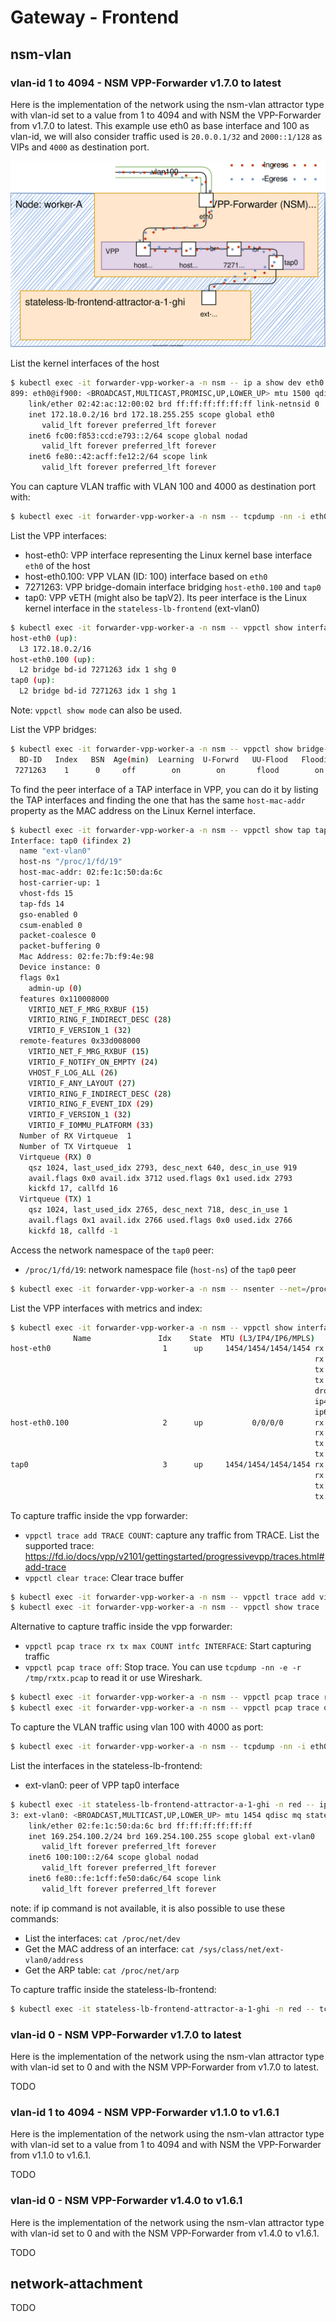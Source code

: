 # Gateway - Frontend

## nsm-vlan 

### vlan-id 1 to 4094 - NSM VPP-Forwarder v1.7.0 to latest 

Here is the implementation of the network using the nsm-vlan attractor type with vlan-id set to a value from 1 to 4094 and with NSM the VPP-Forwarder from v1.7.0 to latest. This example use eth0 as base interface and 100 as vlan-id, we will also consider traffic used is `20.0.0.1/32` and `2000::1/128` as VIPs and `4000` as destination port.

![Dataplane-nsm-vlan-100-v1.7.0](../resources/Dataplane-nsm-vlan-100-v1.7.0.svg)

List the kernel interfaces of the host
```sh
$ kubectl exec -it forwarder-vpp-worker-a -n nsm -- ip a show dev eth0
899: eth0@if900: <BROADCAST,MULTICAST,PROMISC,UP,LOWER_UP> mtu 1500 qdisc noqueue state UP group default 
    link/ether 02:42:ac:12:00:02 brd ff:ff:ff:ff:ff:ff link-netnsid 0
    inet 172.18.0.2/16 brd 172.18.255.255 scope global eth0
       valid_lft forever preferred_lft forever
    inet6 fc00:f853:ccd:e793::2/64 scope global nodad 
       valid_lft forever preferred_lft forever
    inet6 fe80::42:acff:fe12:2/64 scope link 
       valid_lft forever preferred_lft forever
```

You can capture VLAN traffic with VLAN 100 and 4000 as destination port with:
```sh
$ kubectl exec -it forwarder-vpp-worker-a -n nsm -- tcpdump -nn -i eth0 -e 'dst port 4000 and (vlan 100)'
```

List the VPP interfaces:
* host-eth0: VPP interface representing the Linux kernel base interface `eth0` of the host
* host-eth0.100: VPP VLAN (ID: 100) interface based on `eth0`
* 7271263: VPP bridge-domain interface bridging `host-eth0.100` and `tap0`
* tap0: VPP vETH (might also be tapV2). Its peer interface is the Linux kernel interface in the `stateless-lb-frontend` (ext-vlan0)
```sh
$ kubectl exec -it forwarder-vpp-worker-a -n nsm -- vppctl show interface addr
host-eth0 (up):
  L3 172.18.0.2/16
host-eth0.100 (up):
  L2 bridge bd-id 7271263 idx 1 shg 0
tap0 (up):
  L2 bridge bd-id 7271263 idx 1 shg 1
```
Note: `vppctl show mode` can also be used.

List the VPP bridges:
```sh
$ kubectl exec -it forwarder-vpp-worker-a -n nsm -- vppctl show bridge-domain
  BD-ID   Index   BSN  Age(min)  Learning  U-Forwrd   UU-Flood   Flooding  ARP-Term  arp-ufwd Learn-co Learn-li   BVI-Intf 
 7271263    1      0     off        on        on       flood        on       off       off        2    16777216     N/A 
```

To find the peer interface of a TAP interface in VPP, you can do it by listing the TAP interfaces and finding the one that has the same `host-mac-addr` property as the MAC address on the Linux Kernel interface.
```sh
$ kubectl exec -it forwarder-vpp-worker-a -n nsm -- vppctl show tap tap0
Interface: tap0 (ifindex 2)
  name "ext-vlan0"
  host-ns "/proc/1/fd/19"
  host-mac-addr: 02:fe:1c:50:da:6c
  host-carrier-up: 1
  vhost-fds 15
  tap-fds 14
  gso-enabled 0
  csum-enabled 0
  packet-coalesce 0
  packet-buffering 0
  Mac Address: 02:fe:7b:f9:4e:98
  Device instance: 0
  flags 0x1
    admin-up (0)
  features 0x110008000
    VIRTIO_NET_F_MRG_RXBUF (15)
    VIRTIO_RING_F_INDIRECT_DESC (28)
    VIRTIO_F_VERSION_1 (32)
  remote-features 0x33d008000
    VIRTIO_NET_F_MRG_RXBUF (15)
    VIRTIO_F_NOTIFY_ON_EMPTY (24)
    VHOST_F_LOG_ALL (26)
    VIRTIO_F_ANY_LAYOUT (27)
    VIRTIO_RING_F_INDIRECT_DESC (28)
    VIRTIO_RING_F_EVENT_IDX (29)
    VIRTIO_F_VERSION_1 (32)
    VIRTIO_F_IOMMU_PLATFORM (33)
  Number of RX Virtqueue  1
  Number of TX Virtqueue  1
  Virtqueue (RX) 0
    qsz 1024, last_used_idx 2793, desc_next 640, desc_in_use 919
    avail.flags 0x0 avail.idx 3712 used.flags 0x1 used.idx 2793
    kickfd 17, callfd 16
  Virtqueue (TX) 1
    qsz 1024, last_used_idx 2765, desc_next 718, desc_in_use 1
    avail.flags 0x1 avail.idx 2766 used.flags 0x0 used.idx 2766
    kickfd 18, callfd -1
```

Access the network namespace of the `tap0` peer:
* `/proc/1/fd/19`: network namespace file (`host-ns`) of the `tap0` peer
```sh
$ kubectl exec -it forwarder-vpp-worker-a -n nsm -- nsenter --net=/proc/1/fd/19 bash
```

List the VPP interfaces with metrics and index:
```sh
$ kubectl exec -it forwarder-vpp-worker-a -n nsm -- vppctl show interface
              Name               Idx    State  MTU (L3/IP4/IP6/MPLS)     Counter          Count     
host-eth0                         1      up     1454/1454/1454/1454 rx packets                222890
                                                                    rx bytes               272031148
                                                                    tx packets                  3356
                                                                    tx bytes                  283573
                                                                    drops                     219563
                                                                    ip4                        72607
                                                                    ip6                           12
host-eth0.100                     2      up           0/0/0/0       rx packets                  3284
                                                                    rx bytes                  274240
                                                                    tx packets                  3312
                                                                    tx bytes                  276867
tap0                              3      up     1454/1454/1454/1454 rx packets                  3312
                                                                    rx bytes                  263619
                                                                    tx packets                  3284
                                                                    tx bytes                  261104
```

To capture traffic inside the vpp forwarder:
* `vppctl trace add TRACE COUNT`: capture any traffic from TRACE. List the supported trace: https://fd.io/docs/vpp/v2101/gettingstarted/progressivevpp/traces.html#add-trace
* `vppctl clear trace`: Clear trace buffer
```sh
$ kubectl exec -it forwarder-vpp-worker-a -n nsm -- vppctl trace add virtio-input 100
$ kubectl exec -it forwarder-vpp-worker-a -n nsm -- vppctl show trace
```

Alternative to capture traffic inside the vpp forwarder:
* `vppctl pcap trace rx tx max COUNT intfc INTERFACE`: Start capturing traffic
* `vppctl pcap trace off`: Stop trace. You can use `tcpdump -nn -e -r /tmp/rxtx.pcap` to read it or use Wireshark.
```sh
$ kubectl exec -it forwarder-vpp-worker-a -n nsm -- vppctl pcap trace rx tx max 100 intfc tap0
$ kubectl exec -it forwarder-vpp-worker-a -n nsm -- vppctl pcap trace off
```

To capture the VLAN traffic using vlan 100 with 4000 as port:
```sh
$ kubectl exec -it forwarder-vpp-worker-a -n nsm -- tcpdump -nn -i eth0 -e 'port 4000 and (vlan 100)'
```

List the interfaces in the stateless-lb-frontend:
* ext-vlan0: peer of VPP tap0 interface
``` sh
$ kubectl exec -it stateless-lb-frontend-attractor-a-1-ghi -n red -- ip a show dev ext-vlan0
3: ext-vlan0: <BROADCAST,MULTICAST,UP,LOWER_UP> mtu 1454 qdisc mq state UNKNOWN group default qlen 1000
    link/ether 02:fe:1c:50:da:6c brd ff:ff:ff:ff:ff:ff
    inet 169.254.100.2/24 brd 169.254.100.255 scope global ext-vlan0
       valid_lft forever preferred_lft forever
    inet6 100:100::2/64 scope global nodad 
       valid_lft forever preferred_lft forever
    inet6 fe80::fe:1cff:fe50:da6c/64 scope link 
       valid_lft forever preferred_lft forever
```
note: if ip command is not available, it is also possible to use these commands:
* List the interfaces: `cat /proc/net/dev`
* Get the MAC address of an interface: `cat /sys/class/net/ext-vlan0/address`
* Get the ARP table: `cat /proc/net/arp`

To capture traffic inside the stateless-lb-frontend:
```sh
$ kubectl exec -it stateless-lb-frontend-attractor-a-1-ghi -n red -- tcpdump -nn -i any port 4000
```

### vlan-id 0 - NSM VPP-Forwarder v1.7.0 to latest

Here is the implementation of the network using the nsm-vlan attractor type with vlan-id set to 0 and with the NSM VPP-Forwarder from v1.7.0 to latest.

TODO

### vlan-id 1 to 4094 - NSM VPP-Forwarder v1.1.0 to v1.6.1

Here is the implementation of the network using the nsm-vlan attractor type with vlan-id set to a value from 1 to 4094 and with NSM the VPP-Forwarder from v1.1.0 to v1.6.1.

TODO

### vlan-id 0 - NSM VPP-Forwarder v1.4.0 to v1.6.1

Here is the implementation of the network using the nsm-vlan attractor type with vlan-id set to 0 and with the NSM VPP-Forwarder from v1.4.0 to v1.6.1.

TODO

## network-attachment

TODO
